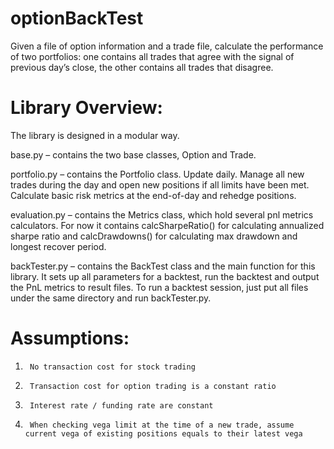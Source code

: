 # optionBackTest
Given a file of option information and a trade file, calculate the performance of two portfolios: one contains all trades that agree with the signal of previous day’s close, the other contains all trades that disagree. 

# Library Overview:
The library is designed in a modular way.

base.py – contains the two base classes, Option and Trade.

portfolio.py – contains the Portfolio class. Update daily. Manage all new trades during the day and open new positions if all limits have been met. Calculate basic risk metrics at the end-of-day and rehedge positions.

evaluation.py – contains the Metrics class, which hold several pnl metrics calculators. For now it contains calcSharpeRatio() for calculating annualized sharpe ratio and calcDrawdowns() for calculating max drawdown and longest recover period.

backTester.py – contains the BackTest class and the main function for this library. It sets up all parameters for a backtest, run the backtest and output the PnL metrics to result files. To run a backtest session, just put all files under the same directory and run backTester.py.

# Assumptions:

1.      No transaction cost for stock trading

2.      Transaction cost for option trading is a constant ratio

3.      Interest rate / funding rate are constant

4.      When checking vega limit at the time of a new trade, assume current vega of existing positions equals to their latest vega
